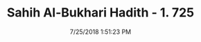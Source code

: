 ---
title        : "Sahih Al-Bukhari Hadith - 1. 725"
date         : 7/25/2018 1:51:23 PM
draft        : false
type         : "hadith"
layout       : "hadith"
BookCode     : "SHB"
VolumeNumber : "1"
HadithNumber : "725"
categories  :  ["Prayer Characteristics-Recitation of Qur'an in Zuhr prayer"]
tags  :  ["Jabir bin Samura"]
---